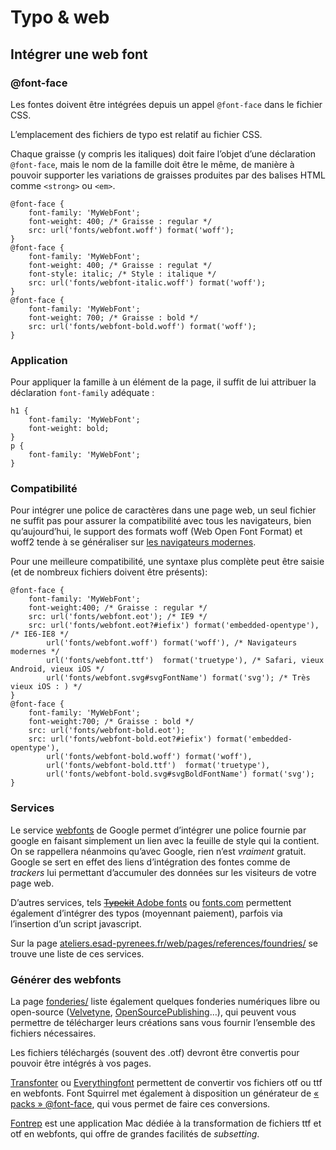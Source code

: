 # Typo &amp; web

## Intégrer une web font

### @font-face

Les fontes doivent être intégrées depuis un appel `@font-face` dans le fichier CSS.

L’emplacement des fichiers de typo est relatif au fichier CSS.

Chaque graisse (y compris les italiques) doit faire l’objet d’une déclaration `@font-face`, mais le nom de la famille doit être le même, de manière à pouvoir supporter les variations de graisses produites par des balises HTML comme `<strong>` ou `<em>`.
```
@font-face {
    font-family: 'MyWebFont';
    font-weight: 400; /* Graisse : regular */
    src: url('fonts/webfont.woff') format('woff');
}
@font-face {
    font-family: 'MyWebFont';
    font-weight: 400; /* Graisse : regulat */
    font-style: italic; /* Style : italique */
    src: url('fonts/webfont-italic.woff') format('woff');
}
@font-face {
    font-family: 'MyWebFont';
    font-weight: 700; /* Graisse : bold */
    src: url('fonts/webfont-bold.woff') format('woff');
}            
```
### Application

Pour appliquer la famille à un élément de la page, il suffit de lui attribuer la déclaration `font-family` adéquate :
```
h1 {
    font-family: 'MyWebFont';
    font-weight: bold;
}
p {
    font-family: 'MyWebFont';
}
```
### Compatibilité

Pour intégrer une police de caractères dans une page web, un seul fichier ne suffit pas pour assurer la compatibilité avec tous les navigateurs, bien qu’aujourd’hui, le support des formats woff (Web Open Font Format) et woff2 tende à se généraliser sur [les navigateurs modernes](https://caniuse.com/#search=woff).

Pour une meilleure compatibilité, une syntaxe plus complète peut être saisie (et de nombreux fichiers doivent être présents):
```
@font-face {
    font-family: 'MyWebFont';
    font-weight:400; /* Graisse : regular */
    src: url('fonts/webfont.eot'); /* IE9 */
    src: url('fonts/webfont.eot?#iefix') format('embedded-opentype'), /* IE6-IE8 */
        url('fonts/webfont.woff') format('woff'), /* Navigateurs modernes */
        url('fonts/webfont.ttf')  format('truetype'), /* Safari, vieux Android, vieux iOS */
        url('fonts/webfont.svg#svgFontName') format('svg'); /* Très vieux iOS : ) */
}
@font-face {
    font-family: 'MyWebFont';
    font-weight:700; /* Graisse : bold */
    src: url('fonts/webfont-bold.eot');
    src: url('fonts/webfont-bold.eot?#iefix') format('embedded-opentype'),
        url('fonts/webfont-bold.woff') format('woff'),
        url('fonts/webfont-bold.ttf')  format('truetype'),
        url('fonts/webfont-bold.svg#svgBoldFontName') format('svg');
}            
```

### Services

Le service [webfonts](http://www.google.com/webfonts/) de Google permet d’intégrer une police fournie par google en faisant simplement un lien avec la feuille de style qui la contient. <span class="blink">On se rappellera néanmoins qu’avec Google, rien n’est _vraiment_ gratuit. Google se sert en effet des liens d’intégration des fontes comme de _trackers_ lui permettant d’accumuler des données sur les visiteurs de votre page web.</span>

D’autres services, tels [<del>Typekit</del> Adobe fonts](http://typekit.com) ou [fonts.com](http://fonts.com) permettent également d’intégrer des typos (moyennant paiement), parfois via l’insertion d’un script javascript.

Sur la page [ateliers.esad-pyrenees.fr/web/pages/references/foundries/](../../references/foundries/) se trouve une liste de ces services.

### Générer des webfonts

La page [fonderies/](../../references/foundries/) liste également quelques fonderies numériques libre ou open-source ([Velvetyne](http://velvetyne.fr/), [OpenSourcePublishing](http://ospublish.constantvzw.org/foundry/)…), qui peuvent vous permettre de télécharger leurs créations sans vous fournir l’ensemble des fichiers nécessaires.

Les fichiers téléchargés (souvent des .otf) devront être convertis pour pouvoir être intégrés à vos pages.

[Transfonter](http://transfonter.org/) ou [Everythingfont](https://everythingfonts.com/) permettent de convertir vos fichiers otf ou ttf en webfonts. Font Squirrel met également à disposition un générateur de [« packs » @font-face](http://www.fontsquirrel.com/fontface/generator), qui vous permet de faire ces conversions.

[Fontrep](http://fontprep.com) est une application Mac dédiée à la transformation de fichiers ttf et otf en webfonts, qui offre de grandes facilités de *subsetting*.
